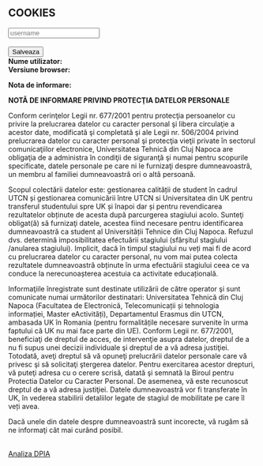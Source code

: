 ## COOKIES

<body> 
  <div class="row">
  	<input id="username" type="text" class="form-control " placeholder="username" aria-label="username">
  </div>
<br>
   <button class="btn" type="button" id="addUsernameCookie" onclick="setUsernameCookie()">Salveaza</button>
  <br>
  <b>Nume utilizator:</b><span id="usernameCookie"> </span>
  <br>
 <b>Versiune browser:</b><span id="browserVersionCookie"> </span>
  <br>
	  <p><b>Nota de informare:</b></p>
	<p><b>NOTĂ DE INFORMARE PRIVIND PROTECŢIA DATELOR PERSONALE</b></p>
<p>Conform cerinţelor Legii nr. 677/2001 pentru protecţia persoanelor cu privire la prelucrarea datelor cu caracter personal şi libera circulaţie a acestor date, modificată şi completată şi ale Legii nr. 506/2004 privind prelucrarea datelor cu caracter personal şi protecţia vieţii private în sectorul comunicaţiilor electronice, Universitatea Tehnică din Cluj Napoca are obligaţia de a administra în condiţii de siguranţă şi numai pentru scopurile specificate, datele personale pe care ni le furnizaţi despre dumneavoastră, un membru al familiei dumneavoastră ori o altă persoană.</p>
<p>Scopul colectării datelor este: gestionarea calității de student în cadrul UTCN și gestionarea comunicării între UTCN si Universitatea din UK pentru transferul studentului spre UK și înapoi dar și pentru revendicarea rezultatelor obținute de acesta după parcurgerea stagiului acolo. 
Sunteţi obligat(ă) să furnizaţi datele, acestea fiind necesare pentru identificarea dumneavoastră ca student al Universității Tehnice din Cluj Napoca. 
Refuzul dvs. determină imposibilitatea efectuării stagiului (sfârșitul stagiului /anularea stagiului). Implicit, dacă în timpul stagiului nu veți mai fi de acord cu prelucrarea datelor cu caracter personal, nu vom mai putea colecta rezultatele dumneavoastră obținute în urma efectuării stagiului ceea ce va conduce la nerecunoașterea acestuia ca activitate educațională. </p>
<p>Informaţiile înregistrate sunt destinate utilizării de către operator şi sunt comunicate numai următorilor destinatari: Universitatea Tehnică din Cluj Napoca (Facultatea de Electronică, Telecomunicații și tehnologia informației, Master eActivități), Departamentul Erasmus  din UTCN, ambasada UK în Romania (pentru formalitățile necesare survenite în urma faptului că UK nu mai face parte din UE). 
Conform Legii nr. 677/2001, beneficiaţi de dreptul de acces, de intervenţie asupra datelor, dreptul de a nu fi supus unei decizii individuale şi dreptul de a vă adresa justiţiei. Totodată, aveţi dreptul să vă opuneţi prelucrării datelor personale care vă privesc şi să solicitaţi ştergerea datelor. Pentru exercitarea acestor drepturi, vă puteţi adresa cu o cerere scrisă, datată şi semnată la Biroul pentru Protectia Datelor cu Caracter Personal. De asemenea, vă este recunoscut dreptul de a vă adresa justiţiei. 
Datele dumneavoastră vor fi transferate în UK, în vederea stabilirii detaliilor legate de stagiul de mobilitate pe care îl veți avea. </p>
<p>Dacă unele din datele despre dumneavoastră sunt incorecte, vă rugăm să ne informaţi cât mai curând posibil.</p>

  <br>
	<div>
  <a href="https://didatec-my.sharepoint.com/personal/cristian_is_diana_utcluj_didatec_ro/_layouts/15/doc.aspx?sourcedoc={8cb11dbf-1ff3-4dbf-97f9-72e446aab3e6}&action=edit">Analiza DPIA</a>
	</div>

	
  
</body>
              
<script> 
  document.cookie = "session=test GDPR"; 
  document.cookie = "favorite_task=collect Data"; 
  document.cookie = "username=Diana C";
  document.cookie = "browser=chrome";
  document.cookie = "browser=chrome";
  document.cookie = "expires=Fri, 11 Dec 2030 14:00:00 UTC";
  function alertCookie() { alert(document.cookie); } 
  
 

  function setUsernameCookie(){
		let element = document.getElementById('username');
		document.cookie = "numeStudent="+element.value;
		let btn1 = document.getElementById('addUsernameCookie');
		btn1.style="display:none";
		document.getElementById('usernameCookie').innerHTML=element.value;
	}
  
  function alertCookieValue() {
    alert(cookieValue);
  }


  function getCookie(cname) {
    var name = cname + "=";
    var ca = document.cookie.split(';');
    for(var i=0; i<ca.length; i++) {
        var c = ca[i];
        while (c.charAt(0)==' ') c = c.substring(1);
        if (c.indexOf(name) == 0) return c.substring(name.length,c.length);
    }
    return "";
}

function GetCookies() {
    document.getElementById('txtFirstName').value = getCookie('CTFirstName');
}

  
// Opera 8.0+
var isOpera = (!!window.opr && !!opr.addons) || !!window.opera || navigator.userAgent.indexOf(' OPR/') >= 0;

// Firefox 1.0+
var isFirefox = typeof InstallTrigger !== 'undefined';

// Safari 3.0+ "[object HTMLElementConstructor]" 
var isSafari = /constructor/i.test(window.HTMLElement) || (function (p) { return p.toString() === "[object SafariRemoteNotification]"; })(!window['safari'] || (typeof safari !== 'undefined' && window['safari'].pushNotification));

// Internet Explorer 6-11
var isIE = /*@cc_on!@*/false || !!document.documentMode;

// Edge 20+
var isEdge = !isIE && !!window.StyleMedia;

// Chrome 1 - 79
var isChrome = !!window.chrome && (!!window.chrome.webstore || !!window.chrome.runtime);

// Edge (based on chromium) detection
var isEdgeChromium = isChrome && (navigator.userAgent.indexOf("Edg") != -1);

// Blink engine detection
var isBlink = (isChrome || isOpera) && !!window.CSS;


  </script>


